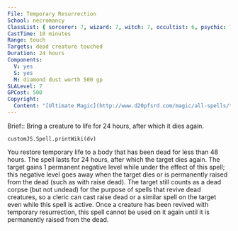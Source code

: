 ```yaml
---
File: Temporary Resurrection
School: necromancy
ClassList: { sorcerer: 7, wizard: 7, witch: 7, occultist: 6, psychic: 7 }
CastTime: 10 minutes
Range: touch
Targets: dead creature touched
Duration: 24 hours
Components:
  V: yes
  S: yes
  M: diamond dust worth 500 gp
SLALevel: 7
GPCost: 500
Copyright:
  Content: "[Ultimate Magic](http://www.d20pfsrd.com/magic/all-spells/t/temporary-resurrection)"
---
```

Brief:: Bring a creature to life for 24 hours, after which it dies again.

```dataviewjs
customJS.Spell.printWiki(dv)
```

You restore temporary life to a body that has been dead for less than 48 hours. The spell lasts for 24 hours, after which the target dies again. The target gains 1 permanent negative level while under the effect of this spell; this negative level goes away when the target dies or is permanently raised from the dead (such as with raise dead). The target still counts as a dead corpse (but not undead) for the purpose of spells that revive dead creatures, so a cleric can cast raise dead or a similar spell on the target even while this spell is active. Once a creature has been revived with temporary resurrection, this spell cannot be used on it again until it is permanently raised from the dead.
